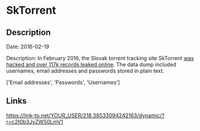 # SkTorrent

## Description

Date: 2016-02-19

Description:
In February 2016, the Slovak torrent tracking site SkTorrent <a href="http://tech.sme.sk/c/20099331/hackeri-ukradli-na-slovensku-118-tisic-identit.html" target="_blank" rel="noopener">was hacked and over 117k records leaked online</a>. The data dump included usernames, email addresses and passwords stored in plain text.


['Email addresses', 'Passwords', 'Usernames']

## Links

https://link-to.net/YOUR_USER/218.38533094242163/dynamic/?r=c2t0b3JyZW50LmV1